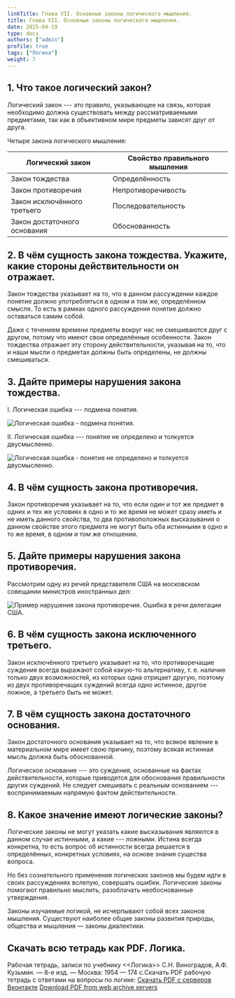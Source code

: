 ```yaml
---
linkTitle: Глава VII. Основные законы логического мышления.
title: Глава VII. Основные законы логического мышления.
date: 2025-04-19
type: docs
authors: ["admin"]
profile: true
tags: ["Логика"]
weight: 7
---
```


## 1. Что такое логический закон?

Логический закон --- это правило, указывающее на связь, которая необходимо должна существовать между рассматриваемыми предметами, так как в объективном мире предметы зависят друг от друга.

Четыре закона логического мышления:

| **Логический закон**         | **Свойство правильного мышления** |
|------------------------------|-----------------------------------|
| Закон тождества              | Определённость                    |
| Закон противоречия           | Непротиворечивость                |
| Закон исключённого третьего  | Последовательность                |
| Закон достаточного основания | Обоснованность                    |


## 2. В чём сущность закона тождества. Укажите, какие стороны действительности он отражает.

Закон тождества указывает на то, что в данном рассуждении каждое понятие должно употребляться в одном и том же, определённом смысле. То есть в рамках одного рассуждения понятие должно оставаться самим собой.

Даже с течением времени предметы вокруг нас не смешиваются друг с другом, потому что имеют свои определённые особенности. Закон тождества отражает эту сторону действительности, указывая на то, что и наши мысли о предметах должны быть определены, не должны смешиваться.

## 3. Дайте примеры нарушения закона тождества.

I. Логическая ошибка --- подмена понятия.

![Логическая ошибка - подмена понятия.](https://sun9-39.userapi.com/impg/4u2P1_el5FFwWGvIxWfMT6PbZ6nVLog1OeiWLQ/I10jiIw8Fvs.jpg?size=969x191&quality=95&sign=fc78733e39d2d9f8f52f058ab25af336&type=album "Ошибка --- подмена понятия.")

II. Логическая ошибка --- понятие не определено и толкуется двусмысленно.

![Логическая ошибка - понятие не определено и толкуется двусмысленно.](https://sun9-19.userapi.com/impg/fC3UVk2l1kmAr_h55Q7JevA7pAITr2B7XF5GyQ/ySK37j9-P60.jpg?size=909x329&quality=95&sign=7317d2893a8131cf8b079fda8fce0379&type=album "Ошибка --- двусмысленность.")

## 4. В чём сущность закона противоречия.

Закон противоречия указывает на то, что если один и тот же предмет в одних и тех же условиях в одно и то же время не может сразу иметь и не иметь данного свойства, то два противоположных высказывания о данном свойстве этого предмета не могут быть оба истинными в одно и то же время, в одном и том же отношении.

## 5. Дайте примеры нарушения закона противоречия.

Рассмотрим одну из речей представителя США на московском совещании министров иностранных дел:

![Пример нарушения закона противоречия. Ошибка в речи делегации США.](https://sun9-73.userapi.com/impg/TTmRcctW_rX1HDOWWlJ8rV5MVMJ3YmVu7S21bA/B45Y6fuPQuw.jpg?size=908x520&quality=95&sign=a71a5412d4774bf8c91247de44e594b6&type=album "Нарушение закона противоречия.")

## 6. В чём сущность закона исключенного третьего.

Закон исключённого третьего указывает на то, что противоречащие суждения всегда выражают собой какую-то альтернативу, т. е. наличие только двух возможностей, из которых одна отрицает другую, поэтому из двух противоречащих суждений всегда одно истинное, другое ложное, а третьего быть не может.

## 7. В чём сущность закона достаточного основания.

Закон достаточного основания указывает на то, что всякое явление в материальном мире имеет свою причину, поэтому всякая истинная мысль должна быть обоснованной.

Логическое основание --- это суждения, основанные на фактах действительности, которые приводятся для обоснования правильности других суждений. Не следует смешивать с реальным основанием --- воспринимаемым напрямую фактом действительности.

## 8. Какое значение имеют логические законы?

Логические законы не могут указать какие высказывания являются в данном случае истинными, а какие --- ложными. Истина всегда конкретна, то есть вопрос об истинности всегда решается в определённых, конкретных условиях, на основе знания существа вопроса.

Но без сознательного применения логических законов мы будем идти в своих рассуждениях вслепую, совершать ошибки. Логические законы помогают правильно мыслить, разоблачать необоснованные утверждения.

Законы изучаемые логикой, не исчерпывают собой всех законов мышления. Существуют наиболее общие законы развития природы, общества и мышления — законы диалектики. 

## Скачать всю тетрадь как PDF. Логика.

Рабочая тетрадь, записи по учебнику <<Логика>> С.Н. Виноградов, А.Ф. Кузьмин. — 8-е изд. — Москва: 1954 — 174 c.Скачать PDF рабочую тетрадь с ответами на вопросы по логике: [Скачать PDF с серверов Вконтакте](https://vk.com/doc-228086099_684103229) [Download PDF from web archive servers](https://ia800808.us.archive.org/34/items/logika-vladin-1-2025/Logika_Vladin_1_2025.pdf)
